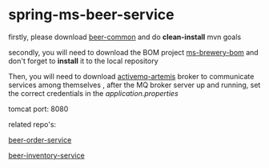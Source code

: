 # spring-ms-beer-service

firstly, please download [beer-common](https://github.com/karp1k/spring-ms-beer-common) and do **clean-install** mvn goals

secondly, you will need to download the BOM project [ms-brewery-bom](https://github.com/karp1k/spring-ms-brewery-bom) 
and don't forget to **install** it to the local repository

Then, you will need to download [activemq-artemis](https://github.com/vromero/activemq-artemis-docker) broker to communicate services among themselves , after the MQ broker server up and running, set the correct credentials in the *application.properties*

tomcat port: 8080

related repo's:

[beer-order-service](https://github.com/karp1k/spring-ms-beer-order-service)

[beer-inventory-service](https://github.com/karp1k/spring-ms-beer-inventory-service)
